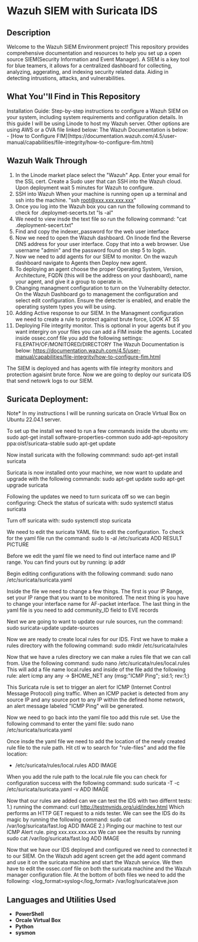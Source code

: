 <h1>Wazuh SIEM with Suricata IDS</h1>



<h2>Description</h2>
Welcome to the Wazuh SIEM Environment project! This repository provides comprehensive documentation and resources to help you set up a open source SIEM(Security Information and Event Manager). A SIEM is a key tool for blue teamers, it allows for a centralized dashboard for collecting, analyzing, aggerating, and indexing security related data. Aiding in detecting intrustions, attacks, and vulnerabilities.
<br />

<h2>What You''ll Find in This Repository</h2>
Installation Guide: Step-by-step instructions to configure a Wazuh SIEM on your system, including system requirements and configuration details. In this guide I will be using Linode to host my Wazuh server. Other options are using AWS or a OVA file linked below:
The Wazuh Documentation is below: 
 - [How to Configure FIM](https://documentation.wazuh.com/4.5/user-manual/capabilities/file-integrity/how-to-configure-fim.html)


<h2>Wazuh Walk Through</h2>

1. In the Linode market place select the "Wazuh" App. Enter your email for the SSL cert. Create a Sudo user that can SSH into the Wazuh cloud. Upon deployment wait 5 minutes for Wazuh to configure.
2. SSH into Wazuh
   When your machine is running open up a terminal and ssh into the machine.
   "ssh root@xxx.xxx.xxx.xxx"
3. Once you log into the Wazuh box you can run the following command to check for .deploymet-secerts.txt
   "ls -al"
4. We need to view insde the text file so run the following command:
   "cat .deployment-secert.txt" 
5. Find and copy the indexer_password for the web user interface
6. Now we need to open the Wazuh dashboard. On linode find the Reverse DNS address for your user interface. Copy that into a web browser. Use username "admin" and the password found on step 5 to login.
7. Now we need to add agents for our SIEM to monitor. On the wazuh dashboard navigate to Agents then Deploy new agent.
8. To deploying an agent choose the proper Operating System, Version, Architecture, FQDN (this will be the address on your dashboard), name your agent, and give it a group to operate in.
9. Changing managment configuration to turn on the Vulnerabilty detector. On the Wazuh Dashboard go to management the configuration and select edit configuration. Ensure the detecter is enabled, and enable the operating system types you will be using.
10. Adding Active response to our SIEM. In the Managment configuration we need to create a rule to protect against brute force, LOOK AT SS
11. Deploying File integrity monitor. This is optional in your agents but if you want intergiry on your files you can add a FIM inside the agents. Located inside ossec.conf file you add the following settings:    <directories realtime="yes" report_changes="yes" check_all="yes">FILEPATH/OF/MONITORED/DIRECTORY</directories>
   The Wazuh Documentation is below:
   https://documentation.wazuh.com/4.5/user-manual/capabilities/file-integrity/how-to-configure-fim.html

The SIEM is deployed and has agents with file integrity monitors and protection agaisint brute force. Now we are going to deploy our suricata IDS that send netowrk logs to our SIEM.

<h2>Suricata Deployment:</h2>
Note* In my instructions I will be running suricata on Oracle Virtual Box on Ubuntu 22.04.1 server. 

To set up the install we need to run a few commands inside the ubuntu vm:
sudo apt-get install software-properties-common
sudo add-apt-repository ppa:oisf/suricata-stable
sudo apt-get update

Now install suricata with the following commmand:
sudo apt-get install suricata

Suricata is now installed onto your machine, we now want to update and upgrade with the following commands:
sudo apt-get update
sudo apt-get upgrade suricata

Following the updates we need to turn suricata off so we can begin configuring: 
Check the status of suricata with:
sudo systemctl status suricata

Turn off suricata with:
sudo systemctl stop suricata

We need to edit the suricata YAML file to edit the configuration.
To check for the yaml file run the command:
sudo ls -al /etc/suricata
ADD RESULT PICTURE

Before we edit the yaml file we need to find out interface name and IP range. You can find yours out by running:
ip addr

Begin editing configurations with the following command: 
sudo nano /etc/suricata/suricata.yaml

Inside the file we need to change a few things. The first is your IP Range, set your IP range that you want to be monitored. 
The next thing is you have to change your interface name for AF-packet interface. 
The last thing in the yaml file is you need to add community_ID field to EVE records

Next we are going to want to update our rule sources, run the command:
sudo suricata-update update-sources

Now we are ready to create local rules for our IDS. First we have to make a rules directory with the following command:
sudo mkdir /etc/suricata/rules

Now that we have a rules directory we can make a rules file that we can call from. Use the following command:
sudo nano /etc/suricata/rules/local.rules
This will add a file name local.rules and inside of the file add the following rule:
alert icmp any any -> $HOME_NET any (msg:"ICMP Ping"; sid:1; rev:1;)

This Suricata rule is set to trigger an alert for ICMP (Internet Control Message Protocol) ping traffic. When an ICMP packet is detected from any source IP and any source port to any IP within the defined home network, an alert message labeled "ICMP Ping" will be generated. 

Now we need to go back into the yaml file too add this rule set. Use the following command to enter the yaml file:
sudo nano /etc/suricata/suricata.yaml

Once insde the yaml file we need to add the location of the newly created rule file to the rule path. Hit ctl w to search for "rule-files" and add the file location:
- /etc/suricata/rules/local.rules
  ADD IMAGE

When you add the rule path to the local.rule file you can check for configuration success with the following command:
sudo suricata -T -c /etc/suricata/suricata.yaml -v
ADD IMAGE

Now that our rules are added can we can test the IDS with two differnt tests:
1.) running the command:
      curl http://testmynids.org/uid/index.html
   Which performs an HTTP GET request to a nids tester. We can see the IDS do its magic by running the following command:
      sudo cat /var/log/suricata/fast.log
      ADD IMAGE
2.) Pinging our machine to test our ICMP Alert rule. 
      ping xxx.xxx.xxx.xxx
   We can see the results by running 
      sudo cat /var/log/suricata/fast.log
   ADD IMAGE
   
Now that we have our IDS deployed and configured we need to connected it to our SIEM. On the Wazuh add agent screen get the add agent command and use it on the suricata machine and start the Wazuh service.
We then have to edit the ossec.conf file on both the suricata machine and the Wazuh manager configuration file. 
At the bottom of both files we need to add the following:
   <localfile>
      <log_format>syslog</log_format>
      <location>/var/log/suricata/eve.json</location>
   </localfile>
<br/>

<h2>Languages and Utilities Used</h2>

- <b>PowerShell</b> 
- <b>Orcale Virtual Box</b>
- <b>Python</b>
- <b>sysmon</b>

